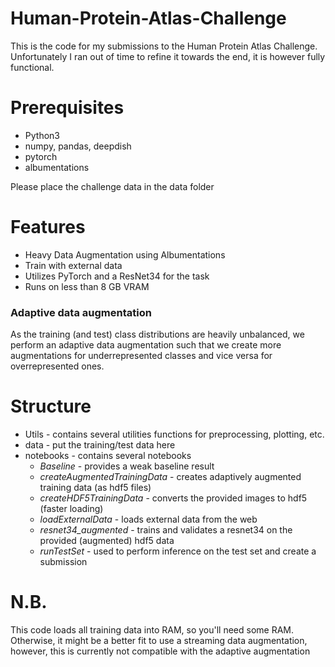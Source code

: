 # Human-Protein-Atlas-Challenge

This is the code for my submissions to the Human Protein Atlas Challenge. Unfortunately I ran out of time to refine it towards the end, it is however fully functional.

# Prerequisites 
* Python3 
* numpy, pandas, deepdish
* pytorch
* albumentations

Please place the challenge data in the data folder

# Features

* Heavy Data Augmentation using Albumentations
* Train with external data
* Utilizes PyTorch and a ResNet34 for the task
* Runs on less than 8 GB VRAM

### Adaptive data augmentation
As the training (and test) class distributions are heavily unbalanced, we perform an adaptive data augmentation such that we create more augmentations for underrepresented classes and vice versa for overrepresented ones.

# Structure
* Utils - contains several utilities functions for preprocessing, plotting, etc.
* data - put the training/test data here
* notebooks - contains several notebooks
  * *Baseline* - provides a weak baseline result
  * *createAugmentedTrainingData* - creates adaptively augmented training data (as hdf5 files)
  * *createHDF5TrainingData* - converts the provided images to hdf5 (faster loading)
  * *loadExternalData* - loads external data from the web
  * *resnet34_augmented* - trains and validates a resnet34 on the provided (augmented) hdf5 data
  * *runTestSet* - used to perform inference on the test set and create a submission
  

# N.B.
This code loads all training data into RAM, so you'll need some RAM. Otherwise, it might be a better fit to use a streaming data augmentation, however, this is currently not compatible with the adaptive augmentation
